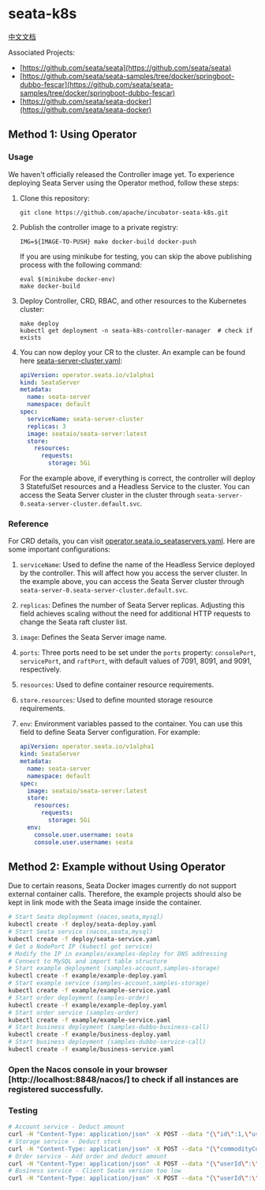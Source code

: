 # seata-k8s

[中文文档](README.zh.md) 

Associated Projects:

- [https://github.com/seata/seata](https://github.com/seata/seata)
- [https://github.com/seata/seata-samples/tree/docker/springboot-dubbo-fescar](https://github.com/seata/seata-samples/tree/docker/springboot-dubbo-fescar)
- [https://github.com/seata/seata-docker](https://github.com/seata/seata-docker)

## Method 1: Using Operator

### Usage

We haven't officially released the Controller image yet. To experience deploying Seata Server using the Operator method, follow these steps:

1. Clone this repository:

   ```shell
   git clone https://github.com/apache/incubator-seata-k8s.git
   ```

2. Publish the controller image to a private registry:

   ```shell
   IMG=${IMAGE-TO-PUSH} make docker-build docker-push
   ```

   If you are using minikube for testing, you can skip the above publishing process with the following command:

   ```shell
   eval $(minikube docker-env)
   make docker-build
   ```

3. Deploy Controller, CRD, RBAC, and other resources to the Kubernetes cluster:

   ```shell
   make deploy
   kubectl get deployment -n seata-k8s-controller-manager  # check if exists
   ```

4. You can now deploy your CR to the cluster. An example can be found here [seata-server-cluster.yaml](deploy/seata-server-cluster.yaml):

   ```yaml
   apiVersion: operator.seata.io/v1alpha1
   kind: SeataServer
   metadata:
     name: seata-server
     namespace: default
   spec:
     serviceName: seata-server-cluster
     replicas: 3
     image: seataio/seata-server:latest
     store:
       resources:
         requests:
           storage: 5Gi
   ```

   For the example above, if everything is correct, the controller will deploy 3 StatefulSet resources and a Headless Service to the cluster. You can access the Seata Server cluster in the cluster through `seata-server-0.seata-server-cluster.default.svc`.

### Reference

For CRD details, you can visit [operator.seata.io_seataservers.yaml](config/crd/bases/operator.seata.io_seataservers.yaml). Here are some important configurations:

1. `serviceName`: Used to define the name of the Headless Service deployed by the controller. This will affect how you access the server cluster. In the example above, you can access the Seata Server cluster through `seata-server-0.seata-server-cluster.default.svc`.

2. `replicas`: Defines the number of Seata Server replicas. Adjusting this field achieves scaling without the need for additional HTTP requests to change the Seata raft cluster list.

3. `image`: Defines the Seata Server image name.

4. `ports`: Three ports need to be set under the `ports` property: `consolePort`, `servicePort`, and `raftPort`, with default values of 7091, 8091, and 9091, respectively.

5. `resources`: Used to define container resource requirements.

6. `store.resources`: Used to define mounted storage resource requirements.

7. `env`: Environment variables passed to the container. You can use this field to define Seata Server configuration. For example:

   ```yaml
   apiVersion: operator.seata.io/v1alpha1
   kind: SeataServer
   metadata:
     name: seata-server
     namespace: default
   spec:
     image: seataio/seata-server:latest
     store:
       resources:
         requests:
           storage: 5Gi
     env:
       console.user.username: seata
       console.user.username: seata
   ```

## Method 2: Example without Using Operator

Due to certain reasons, Seata Docker images currently do not support external container calls. Therefore, the example projects should also be kept in link mode with the Seata image inside the container.

```sh
# Start Seata deployment (nacos,seata,mysql)
kubectl create -f deploy/seata-deploy.yaml
# Start Seata service (nacos,seata,mysql)
kubectl create -f deploy/seata-service.yaml
# Get a NodePort IP (kubectl get service)
# Modify the IP in examples/examples-deploy for DNS addressing
# Connect to MySQL and import table structure
# Start example deployment (samples-account,samples-storage)
kubectl create -f example/example-deploy.yaml
# Start example service (samples-account,samples-storage)
kubectl create -f example/example-service.yaml
# Start order deployment (samples-order)
kubectl create -f example/example-deploy.yaml
# Start order service (samples-order)
kubectl create -f example/example-service.yaml
# Start business deployment (samples-dubbo-business-call)
kubectl create -f example/business-deploy.yaml
# Start business deployment (samples-dubbo-service-call)
kubectl create -f example/business-service.yaml
```

### Open the Nacos console in your browser [http://localhost:8848/nacos/] to check if all instances are registered successfully.

### Testing

```sh
# Account service - Deduct amount
curl -H "Content-Type: application/json" -X POST --data "{\"id\":1,\"userId\":\"1\",\"amount\":100}" cluster-ip:8102/account/dec_account
# Storage service - Deduct stock
curl -H "Content-Type: application/json" -X POST --data "{\"commodityCode\":\"C201901140001\",\"count\":100}" cluster-ip:8100/storage/dec_storage
# Order service - Add order and deduct amount
curl -H "Content-Type: application/json" -X POST --data "{\"userId\":\"1\",\"commodityCode\":\"C201901140001\",\"orderCount\":10,\"orderAmount\":100}" cluster-ip:8101/order/create_order
# Business service - Client Seata version too low
curl -H "Content-Type: application/json" -X POST --data "{\"userId\":\"1\",\"commodityCode\":\"C201901140001\",\"count\":10,\"amount\":100}" cluster-ip:8104/business/dubbo/buy
```
